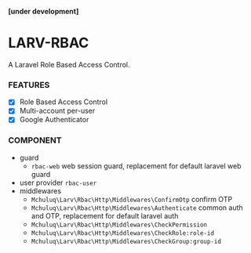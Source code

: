   **[under development]**

# LARV-RBAC

A Laravel Role Based Access Control.

### FEATURES

- [x] Role Based Access Control
- [x] Multi-account per-user
- [x] Google Authenticator

### COMPONENT

- guard
  - `rbac-web` web session guard, replacement for default laravel web guard
- user provider `rbac-user`
- middlewares
  - `Mchuluq\Larv\Rbac\Http\Middlewares\ConfirmOtp` confirm OTP
  - `Mchuluq\Larv\Rbac\Http\Middlewares\Authenticate` common auth and OTP, replacement for default laravel auth
  - `Mchuluq\Larv\Rbac\Http\Middlewares\CheckPermission`
  - `Mchuluq\Larv\Rbac\Http\Middlewares\CheckRole:role-id`
  - `Mchuluq\Larv\Rbac\Http\Middlewares\CheckGroup:group-id`